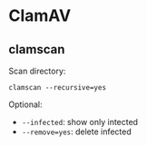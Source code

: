 # ClamAV

## clamscan

Scan directory:

```shell
clamscan --recursive=yes
```

Optional:

* `--infected`: show only intected
* `--remove=yes`: delete infected
